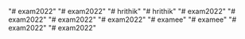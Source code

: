 "# exam2022" 
"# exam2022" 
"# hrithik" 
"# hrithik" 
"# exam2022" 
"# exam2022" 
"# exam2022" 
"# exam2022" 
"# examee" 
"# examee" 
"# exam2022" 
"# exam2022" 
